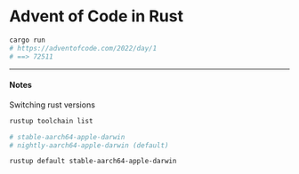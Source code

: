 # Advent of Code in Rust

```bash
cargo run
# https://adventofcode.com/2022/day/1
# ==> 72511
```

---

#### Notes

Switching rust versions

```bash
rustup toolchain list

# stable-aarch64-apple-darwin
# nightly-aarch64-apple-darwin (default)

rustup default stable-aarch64-apple-darwin
```
